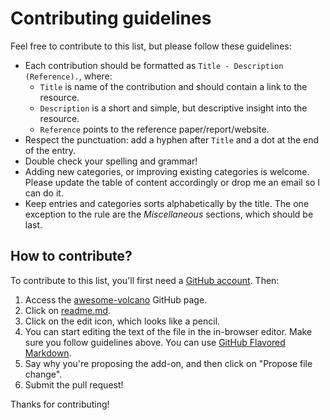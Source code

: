 # Contributing guidelines

Feel free to contribute to this list, but please follow these guidelines:

- Each contribution should be formatted as  `Title - Description (Reference).`, where:
  - `Title` is name of the contribution and should contain a link to the resource.
  - `Description` is a short and simple, but descriptive insight into the resource.
  - `Reference` points to the reference paper/report/website.
- Respect the punctuation: add a hyphen after `Title` and a dot at the end of the entry.
- Double check your spelling and grammar!
- Adding new categories, or improving existing categories is welcome. Please update the table of content accordingly or drop me an email so I can do it.
- Keep entries and categories sorts alphabetically by the title. The one exception to the rule are the *Miscellaneous* sections, which should be last.

## How to contribute?

To contribute to this list, you'll first need a [GitHub account](https://github.com/join). Then:

1. Access the [awesome-volcano](https://github.com/CERG-C/awesome-volcano) GitHub page.
2. Click on [readme.md](https://github.com/CERG-C/awesome-volcano/blob/main/readme.md). 
3. Click on the edit icon, which looks like a pencil.
4. You can start editing the text of the file in the in-browser editor. Make sure you follow guidelines above. You can use [GitHub Flavored Markdown](https://help.github.com/articles/github-flavored-markdown/).
5. Say why you're proposing the add-on, and then click on "Propose file change".
6. Submit the pull request!

Thanks for contributing!